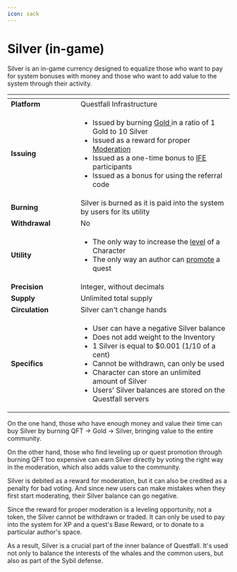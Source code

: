 ```yaml
---
icon: sack
---
```


# Silver (in-game)

Silver is an in-game currency designed to equalize those who want to pay for system bonuses with money and those who want to add value to the system through their activity.

<table data-header-hidden><thead><tr><th width="142"></th><th></th></tr></thead><tbody><tr><td><strong>Platform</strong></td><td>Questfall Infrastructure</td></tr><tr><td><strong>Issuing</strong></td><td><ul><li>Issued by burning <a href="gold-in-game.md">Gold </a>in a ratio of 1 Gold to 10 Silver</li><li>Issued as a reward for proper <a href="../quest-mining/community-moderation/">Moderation</a></li><li>Issued as a one-time bonus to <a href="../roadmap/initial-funding-event.md">IFE</a> participants</li><li>Issued as a bonus for using the referral code</li></ul></td></tr><tr><td><strong>Burning</strong></td><td>Silver is burned as it is paid into the system by users for its utility</td></tr><tr><td><strong>Withdrawal</strong></td><td>No</td></tr><tr><td><strong>Utility</strong></td><td><ul><li>The only way to increase the <a href="../quest-mining/quest-completion-40/user-levels.md">level</a> of a Character</li><li>The only way an author can <a href="broken-reference">promote</a> a quest</li></ul></td></tr><tr><td><strong>Precision</strong></td><td>Integer, without decimals</td></tr><tr><td><strong>Supply</strong></td><td>Unlimited total supply</td></tr><tr><td><strong>Circulation</strong></td><td>Silver can't change hands</td></tr><tr><td><strong>Specifics</strong></td><td><ul><li>User can have a negative Silver balance</li><li>Does not add weight to the Inventory</li><li>1 Silver is equal to $0.001 (1/10 of a cent)</li><li>Cannot be withdrawn, can only be used</li><li>Character can store an unlimited amount of Silver</li><li>Users' Silver balances are stored on the Questfall servers</li></ul></td></tr></tbody></table>

On the one hand, those who have enough money and value their time can buy Silver by burning QFT -> Gold -> Silver, bringing value to the entire community.

On the other hand, those who find leveling up or quest promotion through burning QFT too expensive can earn Silver directly by voting the right way in the moderation, which also adds value to the community.

Silver is debited as a reward for moderation, but it can also be credited as a penalty for bad voting. And since new users can make mistakes when they first start moderating, their Silver balance can go negative.

Since the reward for proper moderation is a leveling opportunity, not a token, the Silver cannot be withdrawn or traded. It can only be used to pay into the system for XP and a quest's Base Reward, or to donate to a particular author's space.

As a result, Silver is a crucial part of the inner balance of Questfall. It's used not only to balance the interests of the whales and the common users, but also as part of the Sybil defense.
